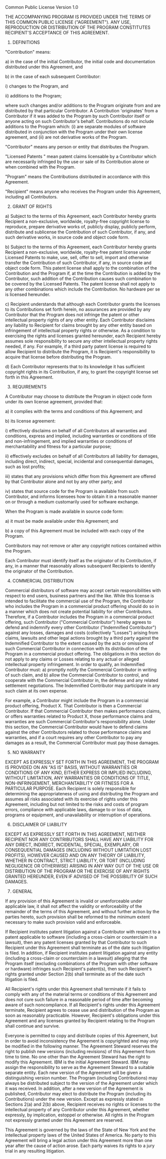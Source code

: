 Common Public License Version 1.0

THE ACCOMPANYING PROGRAM IS PROVIDED UNDER THE TERMS OF THIS COMMON PUBLIC 
LICENSE ("AGREEMENT"). ANY USE, REPRODUCTION OR DISTRIBUTION OF THE PROGRAM 
CONSTITUTES RECIPIENT'S ACCEPTANCE OF THIS AGREEMENT.

1. DEFINITIONS

"Contribution" means:

a) in the case of the initial Contributor, the initial code and 
documentation distributed under this Agreement, and

b) in the case of each subsequent Contributor:

i) changes to the Program, and

ii) additions to the Program;

where such changes and/or additions to the Program originate from and are 
distributed by that particular Contributor. A Contribution 'originates' from a 
Contributor if it was added to the Program by such Contributor itself or anyone 
acting on such Contributor's behalf. Contributions do not include additions to 
the Program which: (i) are separate modules of software distributed in 
conjunction with the Program under their own license agreement, and (ii) are not 
derivative works of the Program.

"Contributor" means any person or entity that distributes the Program.

"Licensed Patents " mean patent claims licensable by a Contributor which are 
necessarily infringed by the use or sale of its Contribution alone or when 
combined with the Program.

"Program" means the Contributions distributed in accordance with this Agreement.

"Recipient" means anyone who receives the Program under this Agreement, 
including all Contributors.

2. GRANT OF RIGHTS

a) Subject to the terms of this Agreement, each Contributor hereby grants 
Recipient a non-exclusive, worldwide, royalty-free copyright license to 
reproduce, prepare derivative works of, publicly display, publicly perform, 
distribute and sublicense the Contribution of such Contributor, if any, and such 
derivative works, in source code and object code form.

b) Subject to the terms of this Agreement, each Contributor hereby grants 
Recipient a non-exclusive, worldwide, royalty-free patent license under Licensed 
Patents to make, use, sell, offer to sell, import and otherwise transfer the 
Contribution of such Contributor, if any, in source code and object code form. 
This patent license shall apply to the combination of the Contribution and the 
Program if, at the time the Contribution is added by the Contributor, such 
addition of the Contribution causes such combination to be covered by the 
Licensed Patents. The patent license shall not apply to any other combinations 
which include the Contribution. No hardware per se is licensed hereunder.

c) Recipient understands that although each Contributor grants the licenses 
to its Contributions set forth herein, no assurances are provided by any 
Contributor that the Program does not infringe the patent or other intellectual 
property rights of any other entity. Each Contributor disclaims any liability to 
Recipient for claims brought by any other entity based on infringement of 
intellectual property rights or otherwise. As a condition to exercising the 
rights and licenses granted hereunder, each Recipient hereby assumes sole 
responsibility to secure any other intellectual property rights needed, if any. 
For example, if a third party patent license is required to allow Recipient to 
distribute the Program, it is Recipient's responsibility to acquire that license 
before distributing the Program.

d) Each Contributor represents that to its knowledge it has sufficient 
copyright rights in its Contribution, if any, to grant the copyright license set 
forth in this Agreement.

3. REQUIREMENTS

A Contributor may choose to distribute the Program in object code form under its 
own license agreement, provided that:

a) it complies with the terms and conditions of this Agreement; and

b) its license agreement:

i) effectively disclaims on behalf of all Contributors all warranties and 
conditions, express and implied, including warranties or conditions of title and 
non-infringement, and implied warranties or conditions of merchantability and 
fitness for a particular purpose;

ii) effectively excludes on behalf of all Contributors all liability for 
damages, including direct, indirect, special, incidental and consequential 
damages, such as lost profits;

iii) states that any provisions which differ from this Agreement are offered 
by that Contributor alone and not by any other party; and

iv) states that source code for the Program is available from such 
Contributor, and informs licensees how to obtain it in a reasonable manner on or 
through a medium customarily used for software exchange.

When the Program is made available in source code form:

a) it must be made available under this Agreement; and

b) a copy of this Agreement must be included with each copy of the Program.

Contributors may not remove or alter any copyright notices contained within the 
Program.

Each Contributor must identify itself as the originator of its Contribution, if 
any, in a manner that reasonably allows subsequent Recipients to identify the 
originator of the Contribution.

4. COMMERCIAL DISTRIBUTION

Commercial distributors of software may accept certain responsibilities with 
respect to end users, business partners and the like. While this license is 
intended to facilitate the commercial use of the Program, the Contributor who 
includes the Program in a commercial product offering should do so in a manner 
which does not create potential liability for other Contributors. Therefore, if 
a Contributor includes the Program in a commercial product offering, such 
Contributor ("Commercial Contributor") hereby agrees to defend and indemnify 
every other Contributor ("Indemnified Contributor") against any losses, damages 
and costs (collectively "Losses") arising from claims, lawsuits and other legal 
actions brought by a third party against the Indemnified Contributor to the 
extent caused by the acts or omissions of such Commercial Contributor in 
connection with its distribution of the Program in a commercial product 
offering. The obligations in this section do not apply to any claims or Losses 
relating to any actual or alleged intellectual property infringement. In order 
to qualify, an Indemnified Contributor must: a) promptly notify the Commercial 
Contributor in writing of such claim, and b) allow the Commercial Contributor to 
control, and cooperate with the Commercial Contributor in, the defense and any 
related settlement negotiations. The Indemnified Contributor may participate in 
any such claim at its own expense.

For example, a Contributor might include the Program in a commercial product 
offering, Product X. That Contributor is then a Commercial Contributor. If that 
Commercial Contributor then makes performance claims, or offers warranties 
related to Product X, those performance claims and warranties are such 
Commercial Contributor's responsibility alone. Under this section, the 
Commercial Contributor would have to defend claims against the other 
Contributors related to those performance claims and warranties, and if a court 
requires any other Contributor to pay any damages as a result, the Commercial 
Contributor must pay those damages.

5. NO WARRANTY

EXCEPT AS EXPRESSLY SET FORTH IN THIS AGREEMENT, THE PROGRAM IS PROVIDED ON AN 
"AS IS" BASIS, WITHOUT WARRANTIES OR CONDITIONS OF ANY KIND, EITHER EXPRESS OR 
IMPLIED INCLUDING, WITHOUT LIMITATION, ANY WARRANTIES OR CONDITIONS OF TITLE, 
NON-INFRINGEMENT, MERCHANTABILITY OR FITNESS FOR A PARTICULAR PURPOSE. Each 
Recipient is solely responsible for determining the appropriateness of using and 
distributing the Program and assumes all risks associated with its exercise of 
rights under this Agreement, including but not limited to the risks and costs of 
program errors, compliance with applicable laws, damage to or loss of data, 
programs or equipment, and unavailability or interruption of operations.

6. DISCLAIMER OF LIABILITY

EXCEPT AS EXPRESSLY SET FORTH IN THIS AGREEMENT, NEITHER RECIPIENT NOR ANY 
CONTRIBUTORS SHALL HAVE ANY LIABILITY FOR ANY DIRECT, INDIRECT, INCIDENTAL, 
SPECIAL, EXEMPLARY, OR CONSEQUENTIAL DAMAGES (INCLUDING WITHOUT LIMITATION LOST 
PROFITS), HOWEVER CAUSED AND ON ANY THEORY OF LIABILITY, WHETHER IN CONTRACT, 
STRICT LIABILITY, OR TORT (INCLUDING NEGLIGENCE OR OTHERWISE) ARISING IN ANY WAY 
OUT OF THE USE OR DISTRIBUTION OF THE PROGRAM OR THE EXERCISE OF ANY RIGHTS 
GRANTED HEREUNDER, EVEN IF ADVISED OF THE POSSIBILITY OF SUCH DAMAGES.

7. GENERAL

If any provision of this Agreement is invalid or unenforceable under applicable 
law, it shall not affect the validity or enforceability of the remainder of the 
terms of this Agreement, and without further action by the parties hereto, such 
provision shall be reformed to the minimum extent necessary to make such 
provision valid and enforceable.

If Recipient institutes patent litigation against a Contributor with respect to 
a patent applicable to software (including a cross-claim or counterclaim in a 
lawsuit), then any patent licenses granted by that Contributor to such Recipient 
under this Agreement shall terminate as of the date such litigation is filed. In 
addition, if Recipient institutes patent litigation against any entity 
(including a cross-claim or counterclaim in a lawsuit) alleging that the Program 
itself (excluding combinations of the Program with other software or hardware) 
infringes such Recipient's patent(s), then such Recipient's rights granted under 
Section 2(b) shall terminate as of the date such litigation is filed.

All Recipient's rights under this Agreement shall terminate if it fails to 
comply with any of the material terms or conditions of this Agreement and does 
not cure such failure in a reasonable period of time after becoming aware of 
such noncompliance. If all Recipient's rights under this Agreement terminate, 
Recipient agrees to cease use and distribution of the Program as soon as 
reasonably practicable. However, Recipient's obligations under this Agreement 
and any licenses granted by Recipient relating to the Program shall continue and 
survive.

Everyone is permitted to copy and distribute copies of this Agreement, but in 
order to avoid inconsistency the Agreement is copyrighted and may only be 
modified in the following manner. The Agreement Steward reserves the right to 
publish new versions (including revisions) of this Agreement from time to time. 
No one other than the Agreement Steward has the right to modify this Agreement. 
IBM is the initial Agreement Steward. IBM may assign the responsibility to serve 
as the Agreement Steward to a suitable separate entity. Each new version of the 
Agreement will be given a distinguishing version number. The Program (including 
Contributions) may always be distributed subject to the version of the Agreement 
under which it was received. In addition, after a new version of the Agreement 
is published, Contributor may elect to distribute the Program (including its 
Contributions) under the new version. Except as expressly stated in Sections 
2(a) and 2(b) above, Recipient receives no rights or licenses to the 
intellectual property of any Contributor under this Agreement, whether 
expressly, by implication, estoppel or otherwise. All rights in the Program not 
expressly granted under this Agreement are reserved.

This Agreement is governed by the laws of the State of New York and the 
intellectual property laws of the United States of America. No party to this 
Agreement will bring a legal action under this Agreement more than one year 
after the cause of action arose. Each party waives its rights to a jury trial in 
any resulting litigation.

